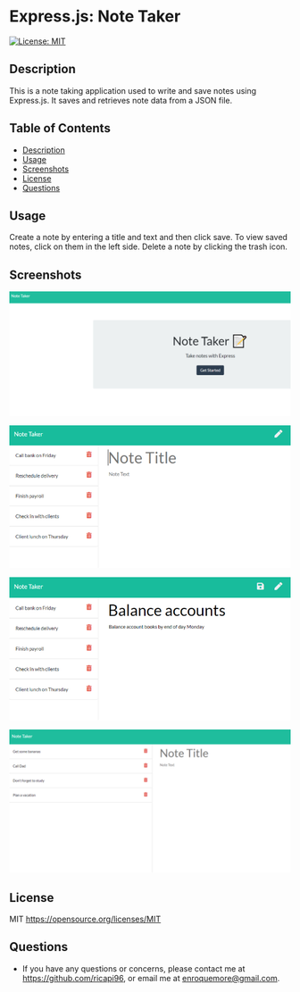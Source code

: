 # Express.js: Note Taker

 [![License: MIT](https://img.shields.io/badge/License-MIT-yellow.svg)](https://opensource.org/licenses/MIT)

## Description

This is a note taking application used to write and save notes using Express.js. It saves and retrieves note data from a JSON file.

## Table of Contents 
* [Description](#description)
* [Usage](#usage)
* [Screenshots](#screenshots)
* [License](#license)
* [Questions](#questions)


## Usage 

Create a note by entering a title and text and then click save. To view saved notes, click on them in the left side. Delete a note by clicking the trash icon.


## Screenshots

![Demo-1](./Assets/note-demo4.png)

![Demo-1](./Assets/note-demo1.png)

![Demo-1](./Assets/note-demo2.png)

![Demo-1](./Assets/note-demo3.png)


## License

MIT
https://opensource.org/licenses/MIT


## Questions

* If you have any questions or concerns, please contact me at https://github.com/ricapi96, or email me at enroquemore@gmail.com.


